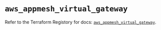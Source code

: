 # `aws_appmesh_virtual_gateway`

Refer to the Terraform Registory for docs: [`aws_appmesh_virtual_gateway`](https://registry.terraform.io/providers/hashicorp/aws/5.24.0/docs/resources/appmesh_virtual_gateway).
